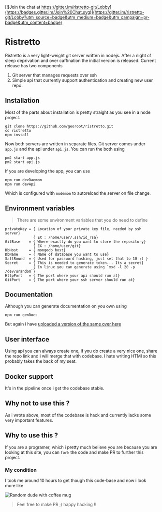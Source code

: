 [![Join the chat at https://gitter.im/ristretto-git/Lobby](https://badges.gitter.im/Join%20Chat.svg)](https://gitter.im/ristretto-git/Lobby?utm_source=badge&utm_medium=badge&utm_campaign=pr-badge&utm_content=badge)

# Ristretto

Ristretto is a very light-weight git server written in nodejs. After a night of
sleep deprivation and over caffination the initial version is released.
Current release has two components
1. Git server that manages requests over ssh
2. Simple api that currently support authentication and creating new user repo.

## Installation

Most of the parts about installation is pretty straight as you see in a node
project.

```
git clone https://github.com/georoot/ristretto.git
cd ristretto
npm install
```

Now both servers are written in separate files. Git server comes under `app.js`
and the api under `api.js`. You can run the both using

```
pm2 start app.js
pm2 start api.js
```

If you are developing the app, you can use

```
npm run devDaemon
npm run devApi
```

Which is configured with `nodemon` to autoreload the server on file change.

## Environment variables

> There are some environment variables that you do need to define

```
privateKey = { Location of your private key file, needed by ssh server}
             { EX : /home/user/.ssh/id_rsa}
GitBase    = { Where exactly do you want to store the repository}
             { EX : /home/user/git}
DbHost     = { mongodb host}
DbName     = { Name of database you want to use}
SaltRound  = { Used for password hashing, just set that to 10 ;) }
Secret     = { This is needed to generate token... Its a secret}
             { In linux you can generate using `xxd -l 20 -p /dev/urandom`}
HttpPort   = { The port where your api should run at}
GitPort    = { The port where your ssh server should run at}
```

## Documentation

Although you can generate documentation on you own using

```
npm run genDocs
```

But again i have [uploaded a version of the same over here](http://rahulbhola.ml/ristretto/docs/)

## User interface

Using api you can always create one, if you do create a very nice one, share
the repo link and i will merge that with codebase. I hate writing HTMl so this
probably takes the back of my seat.

## Docker support

It's in the pipeline once i get the codebase stable.

## Why not to use this ?

As i wrote above, most of the codebase is hack and currently lacks some very
important features.

## Why to use this ?

If you are a programer, which i pretty much believe you are because you are
looking at this site, you can `fork` the code and make PR to further this
project.

### My condition

I took me around 10 hours to get though this code-base and now i look more like

![Random dude with coffee mug](https://i.ytimg.com/vi/BFj2r7oKNaM/maxresdefault.jpg)

> Feel free to make PR ;) happy hacking !!
